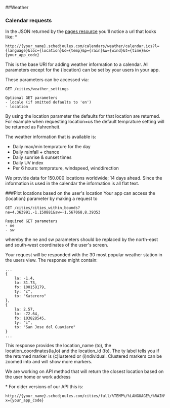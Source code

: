 ##Weather

### Calendar requests
In the JSON returned by the [pages resource](https://github.com/schedjoules/calendar-store-api/) you'll notice a url that looks like: *

```
http://{your_name}.schedjoules.com/calendars/weather/calendar.ics?l={language}&loc={location}&d={temp}&p={rain}&w={wind}&t={time}&x={your_app_code} 
```
This is the base URI for adding weather information to a calendar. All parameters except for the {location} can be set by your users in your app.

These parameters can be accessed via:

```
GET /cities/weather_settings

Optional GET parameters
- locale (if omitted defaults to 'en')
- location
```
By using the location parameter the defaults for that location are returned. For example when requesting location=us the default temprature setting will be returned as Fahrenheit.

The weather information that is available is:
* Daily max/min temprature for the day
* Daily rainfall + chance
* Daily sunrise & sunset times
* Daily UV index
* Per 6 hours: temprature, windspeed, winddirection

We provide data for 150.000 locations worldwide; 14 days ahead. Since the information is used in the calendar the information is all flat text.

###Plot locations based on the user's location
Your app can access the {location} parameter by making a request to

```
GET /cities/cities_within_bounds?ne=4.363991,-1.150881&sw=-1.567068,8.39353

Required GET parameters
- ne
- sw
```
whereby the ne and sw parameters should be replaced by the north-east and south-west coordinates of the user's screen. 

Your request will be responded with the 30 most popular weather station in the users view. The response might contain:
```
...
{
	la: -1.4,
	lo: 31.73,
	fo: 100158179,
	ty: "c",
	to: "Katerero"
},
{
	la: 2.57,
	lo: -72.64,
	fo: 103828545,
	ty: "i",
	to: "San Jose del Guaviare"
}
...
```
This response provides the location_name (to), the location_coordinates(la,lo) and the location_id (fo). The ty label tells you if the returned marker is (c)lustered or (i)ndividual. Clustered markers can be zoomed into and will show more markers. 

We are working on API method that will return the closest location based on the user home or work address

\* For older versions of our API this is:
```
http://{your_name}.schedjoules.com/cities/full/%TEMP%/%LANGUAGE%/%RAIN%/%WIND%/%TIME%/%CITY%.ics?x={your_app_code}
```